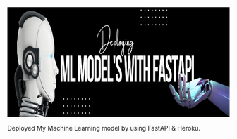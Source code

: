 
<img src="https://github.com/rimmelasghar/Deploy-ML-FastAPI/blob/main/img/ML.jpg" alt="Girl in a jacket" width="1000" height="250">


Deployed My Machine Learning model by using FastAPI & Heroku.
